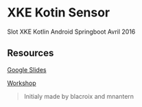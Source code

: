 # XKE Kotin Sensor

Slot XKE Kotlin Android Springboot Avril 2016

## Resources

[Google Slides]()

[Workshop](workshop/android)

> Initialy made by blacroix and mnantern

